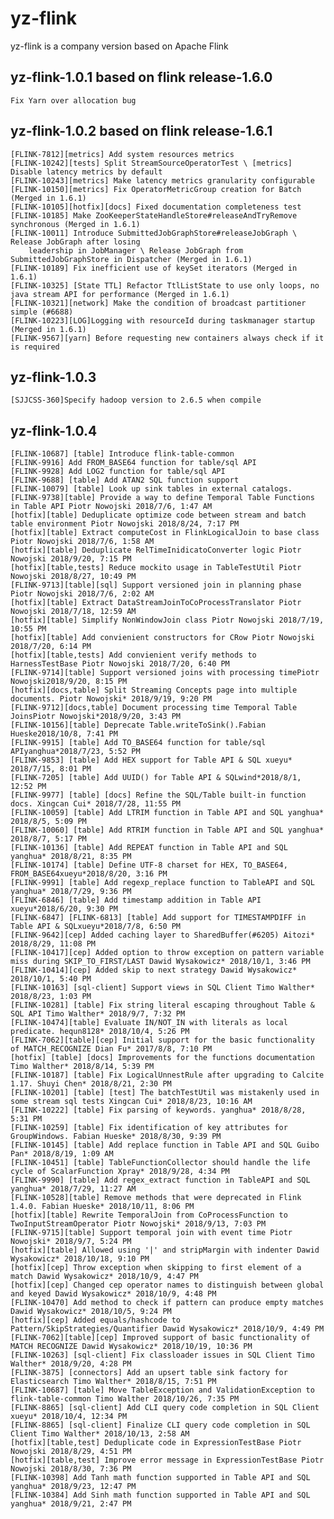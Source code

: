 <!--
Licensed to the Apache Software Foundation (ASF) under one
or more contributor license agreements.  See the NOTICE file
distributed with this work for additional information
regarding copyright ownership.  The ASF licenses this file
to you under the Apache License, Version 2.0 (the
"License"); you may not use this file except in compliance
with the License.  You may obtain a copy of the License at

  http://www.apache.org/licenses/LICENSE-2.0

Unless required by applicable law or agreed to in writing,
software distributed under the License is distributed on an
"AS IS" BASIS, WITHOUT WARRANTIES OR CONDITIONS OF ANY
KIND, either express or implied.  See the License for the
specific language governing permissions and limitations
under the License.
-->

# yz-flink
yz-flink is a company version based on Apache Flink
## yz-flink-1.0.1 based on flink release-1.6.0
    Fix Yarn over allocation bug
## yz-flink-1.0.2 based on flink release-1.6.1
    [FLINK-7812][metrics] Add system resources metrics
    [FLINK-10242][tests] Split StreamSourceOperatorTest \ [metrics] Disable latency metrics by default
    [FLINK-10243][metrics] Make latency metrics granularity configurable
    [FLINK-10150][metrics] Fix OperatorMetricGroup creation for Batch (Merged in 1.6.1)
    [FLINK-10105][hotfix][docs] Fixed documentation completeness test
    [FLINK-10185] Make ZooKeeperStateHandleStore#releaseAndTryRemove synchronous (Merged in 1.6.1)
    [FLINK-10011] Introduce SubmittedJobGraphStore#releaseJobGraph \ Release JobGraph after losing
        leadership in JobManager \ Release JobGraph from SubmittedJobGraphStore in Dispatcher (Merged in 1.6.1)
    [FLINK-10189] Fix inefficient use of keySet iterators (Merged in 1.6.1)
    [FLINK-10325] [State TTL] Refactor TtlListState to use only loops, no java stream API for performance (Merged in 1.6.1)
    [FLINK-10321][network] Make the condition of broadcast partitioner simple (#6688)
    [FLINK-10223][LOG]Logging with resourceId during taskmanager startup (Merged in 1.6.1)
    [FLINK-9567][yarn] Before requesting new containers always check if it is required
## yz-flink-1.0.3
    [SJJCSS-360]Specify hadoop version to 2.6.5 when compile

## yz-flink-1.0.4
    [FLINK-10687] [table] Introduce flink-table-common
    [FLINK-9916] Add FROM_BASE64 function for table/sql API
    [FLINK-9928] Add LOG2 function for table/sql API
    [FLINK-9688] [table] Add ATAN2 SQL function support
    [FLINK-10079] [table] Look up sink tables in external catalogs.
    [FLINK-9738][table] Provide a way to define Temporal Table Functions in Table API Piotr Nowojski 2018/7/6, 1:47 AM
    [hotfix][table] Deduplicate optimize code between stream and batch table environment Piotr Nowojski 2018/8/24, 7:17 PM
    [hotfix][table] Extract computeCost in FlinkLogicalJoin to base class Piotr Nowojski 2018/7/6, 1:58 AM
    [hotfix][table] Deduplicate RelTimeInidicatoConverter logic Piotr Nowojski 2018/9/20, 7:15 PM
    [hotfix][table,tests] Reduce mockito usage in TableTestUtil Piotr Nowojski 2018/8/27, 10:49 PM
    [FLINK-9713][table][sql] Support versioned join in planning phase Piotr Nowojski 2018/7/6, 2:02 AM
    [hotfix][table] Extract DataStreamJoinToCoProcessTranslator Piotr Nowojski 2018/7/18, 12:59 AM
    [hotfix][table] Simplify NonWindowJoin class Piotr Nowojski 2018/7/19, 10:55 PM
    [hotfix][table] Add convienient constructors for CRow Piotr Nowojski 2018/7/20, 6:14 PM
    [hotfix][table,tests] Add convienient verify methods to HarnessTestBase Piotr Nowojski 2018/7/20, 6:40 PM
    [FLINK-9714][table] Support versioned joins with processing timePiotr Nowojski2018/9/20, 8:15 PM
	[hotfix][docs,table] Split Streaming Concepts page into multiple documents. Piotr Nowojski* 2018/9/19, 9:20 PM
	[FLINK-9712][docs,table] Document processing time Temporal Table JoinsPiotr Nowojski*2018/9/20, 3:43 PM
	[FLINK-10156][table] Deprecate Table.writeToSink().Fabian Hueske2018/10/8, 7:41 PM
	[FLINK-9915] [table] Add TO_BASE64 function for table/sql APIyanghua*2018/7/23, 5:52 PM
	[FLINK-9853] [table] Add HEX support for Table API & SQL xueyu* 2018/7/15, 8:01 PM
	[FLINK-7205] [table] Add UUID() for Table API & SQLwind*2018/8/1, 12:52 PM
	[FLINK-9977] [table] [docs] Refine the SQL/Table built-in function docs. Xingcan Cui* 2018/7/28, 11:55 PM
	[FLINK-10059] [table] Add LTRIM function in Table API and SQL yanghua* 2018/8/5, 5:09 PM
	[FLINK-10060] [table] Add RTRIM function in Table API and SQL yanghua* 2018/8/7, 5:17 PM
	[FLINK-10136] [table] Add REPEAT function in Table API and SQL yanghua* 2018/8/21, 8:35 PM
	[FLINK-10174] [table] Define UTF-8 charset for HEX, TO_BASE64, FROM_BASE64xueyu*2018/8/20, 3:16 PM
	[FLINK-9991] [table] Add regexp_replace function to TableAPI and SQL yanghua* 2018/7/29, 9:36 PM
	[FLINK-6846] [table] Add timestamp addition in Table API xueyu*2018/6/20, 9:30 PM
	[FLINK-6847] [FLINK-6813] [table] Add support for TIMESTAMPDIFF in Table API & SQLxueyu*2018/7/8, 6:50 PM
    [FLINK-9642][cep] Added caching layer to SharedBuffer(#6205) Aitozi* 2018/8/29, 11:08 PM
    [FLINK-10417][cep] Added option to throw exception on pattern variable miss during SKIP_TO_FIRST/LAST Dawid Wysakowicz* 2018/10/1, 3:46 PM
    [FLINK-10414][cep] Added skip to next strategy Dawid Wysakowicz* 2018/10/1, 5:40 PM
    [FLINK-10163] [sql-client] Support views in SQL Client Timo Walther* 2018/8/23, 1:03 PM
    [FLINK-10281] [table] Fix string literal escaping throughout Table & SQL API Timo Walther* 2018/9/7, 7:32 PM
    [FLINK-10474][table] Evaluate IN/NOT_IN with literals as local predicate. hequn8128* 2018/10/4, 5:26 PM
    [FLINK-7062][table][cep] Initial support for the basic functionality of MATCH_RECOGNIZE Dian Fu* 2017/8/8, 7:10 PM
    [hotfix] [table] [docs] Improvements for the functions documentation Timo Walther* 2018/8/14, 5:39 PM
    [FLINK-10187] [table] Fix LogicalUnnestRule after upgrading to Calcite 1.17. Shuyi Chen* 2018/8/21, 2:30 PM
    [FLINK-10201] [table] [test] The batchTestUtil was mistakenly used in some stream sql tests Xingcan Cui* 2018/8/23, 10:16 AM
    [FLINK-10222] [table] Fix parsing of keywords. yanghua* 2018/8/28, 5:31 PM
    [FLINK-10259] [table] Fix identification of key attributes for GroupWindows. Fabian Hueske* 2018/8/30, 9:39 PM
    [FLINK-10145] [table] Add replace function in Table API and SQL Guibo Pan* 2018/8/19, 1:09 AM
    [FLINK-10451] [table] TableFunctionCollector should handle the life cycle of ScalarFunction Xpray* 2018/9/28, 4:34 PM
    [FLINK-9990] [table] Add regex_extract function in TableAPI and SQL yanghua* 2018/7/29, 11:27 AM
    [FLINK-10528][table] Remove methods that were deprecated in Flink 1.4.0. Fabian Hueske* 2018/10/11, 8:06 PM
    [hotfix][table] Rewrite TemporalJoin from CoProcessFunction to TwoInputStreamOperator Piotr Nowojski* 2018/9/13, 7:03 PM
    [FLINK-9715][table] Support temporal join with event time Piotr Nowojski* 2018/9/7, 5:24 PM
    [hotfix][table] Allowed using '|' and stripMargin with indenter Dawid Wysakowicz* 2018/10/18, 9:10 PM
    [hotfix][cep] Throw exception when skipping to first element of a match Dawid Wysakowicz* 2018/10/9, 4:47 PM
    [hotfix][cep] Changed cep operator names to distinguish between global and keyed Dawid Wysakowicz* 2018/10/9, 4:48 PM
    [FLINK-10470] Add method to check if pattern can produce empty matches Dawid Wysakowicz* 2018/10/5, 9:24 PM
    [hotfix][cep] Added equals/hashcode to Pattern/SkipStrategies/Quantifier Dawid Wysakowicz* 2018/10/9, 4:49 PM
    [FLINK-7062][table][cep] Improved support of basic functionality of MATCH RECOGNIZE Dawid Wysakowicz* 2018/10/19, 10:36 PM
    [FLINK-10263] [sql-client] Fix classloader issues in SQL Client Timo Walther* 2018/9/20, 4:28 PM
    [FLINK-3875] [connectors] Add an upsert table sink factory for Elasticsearch Timo Walther* 2018/8/15, 7:51 PM
    [FLINK-10687] [table] Move TableException and ValidationException to flink-table-common Timo Walther 2018/10/26, 7:35 PM
    [FLINK-8865] [sql-client] Add CLI query code completion in SQL Client xueyu* 2018/10/4, 12:34 PM
    [FLINK-8865] [sql-client] Finalize CLI query code completion in SQL Client Timo Walther* 2018/10/13, 2:58 AM
    [hotfix][table,test] Deduplicate code in ExpressionTestBase Piotr Nowojski 2018/8/29, 4:51 PM
    [hotfix][table,test] Improve error message in ExpressionTestBase Piotr Nowojski 2018/8/30, 7:36 PM
    [FLINK-10398] Add Tanh math function supported in Table API and SQL yanghua* 2018/9/23, 12:47 PM
    [FLINK-10384] Add Sinh math function supported in Table API and SQL yanghua* 2018/9/21, 2:47 PM
